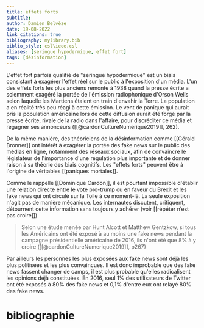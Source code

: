 ```yaml
---
title: effets forts
subtitle:
author: Damien Belvèze
date: 19-08-2022
link_citations: true
bibliography: mylibrary.bib
biblio_style: csl\ieee.csl
aliases: [seringue hypodermique, effet fort]
tags: [désinformation]
---
```


L'effet fort parfois qualifié de "seringue hypodermique" est un biais consistant à exagérer l'effet réel sur le public à l'exposition d'un média. 
L'un des effets forts les plus anciens remonte à 1938 quand la presse écrite a sciemment exagéré la portée de l'émission radiophonique d'Orson Wells selon laquelle les Martiens étaient en train d'envahir la Terre. La population a en réalité très peu réagi à cette émission. Le vent de panique qui aurait pris la population américaine lors de cette diffusion aurait été forgé par la presse écrite, rivale de la radio dans l'affaire, pour discréditer ce média et regagner ses annonceurs ([[@cardonCultureNumerique2019]], 262).

De la même manière, des théoriciens de la désinformation comme [[Gérald Bronner]] ont intérêt à exagérer la portée des fake news sur le public des médias en ligne, notamment des réseaux sociaux, afin de convaincre le législateur de l'importance d'une régulation plus importante et de donner raison à sa théorie des biais cognitifs. Les "effets forts" peuvent être à l'origine de véritables [[paniques mortales]].

Comme le rappelle [[Dominique Cardon]], il est pourtant impossible d'établir une relation directe entre le vote pro-trump ou en faveur du Brexit et les fake news qui ont circulé sur la Toile à ce moment-là. La seule exposition n'agit pas de manière mécanique. Les internautes discutent, critiquent, détournent cette information sans toujours y adhérer (voir [[répéter n’est pas croire]])

> Selon une étude menée par Hunt Alcott et Matthew Gentzkow, si tous les Américains ont été exposé à au moins une fake news pendant la campagne présidentielle américaine de 2016, ils n'ont été que 8% à y croire ([[@cardonCultureNumerique2019]], p267)

Par ailleurs les personnes les plus exposées aux fake news sont déjà les plus politisées et les plus convaincues. Il est donc improbable que des fake news fassent changer de camps, il est plus probable qu'elles radicalisent les opinions déjà constituées. 
En 2016, seul 1% des utilisateurs de Twitter ont été exposés à 80% des fake news et 0,1% d'entre eux ont relayé 80% des fake news.








# bibliographie

